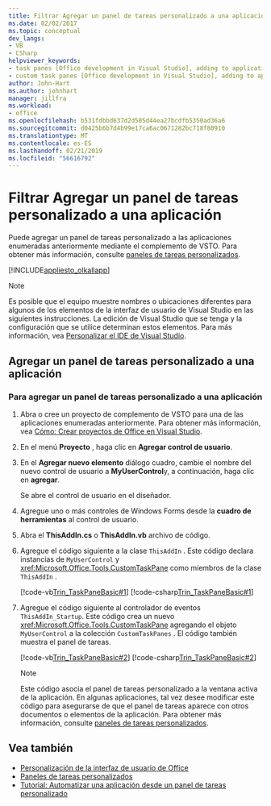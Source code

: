 ```yaml
---
title: Filtrar Agregar un panel de tareas personalizado a una aplicación
ms.date: 02/02/2017
ms.topic: conceptual
dev_langs:
- VB
- CSharp
helpviewer_keywords:
- task panes [Office development in Visual Studio], adding to application
- custom task panes [Office development in Visual Studio], adding to application
author: John-Hart
ms.author: johnhart
manager: jillfra
ms.workload:
- office
ms.openlocfilehash: b531fdbbd637d2d505d44ea27bcdfb5350ad36a6
ms.sourcegitcommit: d0425b6b7d4b99e17ca6ac0671282bc718f80910
ms.translationtype: MT
ms.contentlocale: es-ES
ms.lasthandoff: 02/21/2019
ms.locfileid: "56616792"
---
```

# <a name="how-to-add-a-custom-task-pane-to-an-application"></a>Filtrar Agregar un panel de tareas personalizado a una aplicación
  Puede agregar un panel de tareas personalizado a las aplicaciones enumeradas anteriormente mediante el complemento de VSTO. Para obtener más información, consulte [paneles de tareas personalizados](../vsto/custom-task-panes.md).

 [!INCLUDE[appliesto_olkallapp](../vsto/includes/appliesto-olkallapp-md.md)]

> [!NOTE]
>  Es posible que el equipo muestre nombres o ubicaciones diferentes para algunos de los elementos de la interfaz de usuario de Visual Studio en las siguientes instrucciones. La edición de Visual Studio que se tenga y la configuración que se utilice determinan estos elementos. Para más información, vea [Personalizar el IDE de Visual Studio](../ide/personalizing-the-visual-studio-ide.md).

## <a name="add-a-custom-task-pane-to-an-application"></a>Agregar un panel de tareas personalizado a una aplicación

### <a name="to-add-a-custom-task-pane-to-an-application"></a>Para agregar un panel de tareas personalizado a una aplicación

1.  Abra o cree un proyecto de complemento de VSTO para una de las aplicaciones enumeradas anteriormente. Para obtener más información, vea [Cómo: Crear proyectos de Office en Visual Studio](../vsto/how-to-create-office-projects-in-visual-studio.md).

2.  En el menú **Proyecto** , haga clic en **Agregar control de usuario**.

3.  En el **Agregar nuevo elemento** diálogo cuadro, cambie el nombre del nuevo control de usuario a **MyUserControl**y, a continuación, haga clic en **agregar**.

     Se abre el control de usuario en el diseñador.

4.  Agregue uno o más controles de Windows Forms desde la **cuadro de herramientas** al control de usuario.

5.  Abra el **ThisAddIn.cs** o **ThisAddIn.vb** archivo de código.

6.  Agregue el código siguiente a la clase `ThisAddIn` . Este código declara instancias de `MyUserControl` y <xref:Microsoft.Office.Tools.CustomTaskPane> como miembros de la clase `ThisAddIn` .

     [!code-vb[Trin_TaskPaneBasic#1](../vsto/codesnippet/VisualBasic/Trin_TaskPaneBasic/ThisAddIn.vb#1)]
     [!code-csharp[Trin_TaskPaneBasic#1](../vsto/codesnippet/CSharp/Trin_TaskPaneBasic/ThisAddIn.cs#1)]

7.  Agregue el código siguiente al controlador de eventos `ThisAddIn_Startup`. Este código crea un nuevo <xref:Microsoft.Office.Tools.CustomTaskPane> agregando el objeto `MyUserControl` a la colección `CustomTaskPanes` . El código también muestra el panel de tareas.

     [!code-vb[Trin_TaskPaneBasic#2](../vsto/codesnippet/VisualBasic/Trin_TaskPaneBasic/ThisAddIn.vb#2)]
     [!code-csharp[Trin_TaskPaneBasic#2](../vsto/codesnippet/CSharp/Trin_TaskPaneBasic/ThisAddIn.cs#2)]

    > [!NOTE]
    >  Este código asocia el panel de tareas personalizado a la ventana activa de la aplicación. En algunas aplicaciones, tal vez desee modificar este código para asegurarse de que el panel de tareas aparece con otros documentos o elementos de la aplicación. Para obtener más información, consulte [paneles de tareas personalizados](../vsto/custom-task-panes.md).

## <a name="see-also"></a>Vea también
- [Personalización de la interfaz de usuario de Office](../vsto/office-ui-customization.md)
- [Paneles de tareas personalizados](../vsto/custom-task-panes.md)
- [Tutorial: Automatizar una aplicación desde un panel de tareas personalizado](../vsto/walkthrough-automating-an-application-from-a-custom-task-pane.md)
